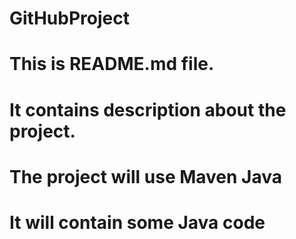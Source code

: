 # GitHubProject
# This is README.md file. 
# It contains description about the project.
# The project will use Maven Java  
# It will contain some Java code 
